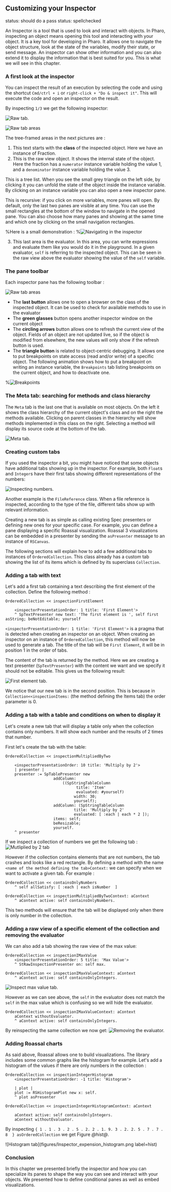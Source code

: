 ## Customizing your Inspector

status: should do a pass
status: spellchecked


An Inspector is a tool that is used to look and interact with objects.
In Pharo, inspecting an object means opening this tool and interacting with your object. It is a key tool for developing in Pharo. 
It allows one to navigate the object structure, look at the state of the variables, modify their state, or send message. 
An inspector can show other information and you can also extend it to display the information that is best suited for you.
This is what we will see in this chapter.


### A first look at the inspector

You can inspect the result of an execution by selecting the code and using the shortcut `Cmd/ctrl + i` or `right-click + "Do & inspect it"`. This will execute the code and open an inspector on the result. 

By inspecting `1/3` we get the following inspector:

![Raw tab.](figures/Inspector_raw_tab.png)

![Raw tab areas](figures/Inspector_raw_tab_areas.png)

The tree-framed areas in the next pictures are :
1. This text starts with the **class** of the inspected object. Here we have an instance of Fraction.
2. This is the raw view object. It shows the internal state of the object. Here the fraction has a `numerator` instance variable holding the value 1, and a `denominator` instance variable holding the value 3. 

This is a tree list. When you see the small grey triangle on the left side, by clicking it you can unfold the state of the object inside the instance variable. 
By clicking on an instance variable you can also open a new inspector pane.

This is recursive: if you click on more variables, more panes will open. By default, only the last two panes are visible at any time. You can use the small rectangles at the bottom of the window to navigate in the opened pane. You can also choose how many panes and showing at the same time and which one by clicking on the small navigation rectangles. 

%Here is a small demonstration :
%![Navigating in the inspector](figures/Inspector_pane_navigation.gif)

3. This last area is the evaluator. In this area, you can write expressions and evaluate them like you would do it in the playground. In a given evaluator, `self` is referring to the inspected object. This can be seen in the raw view above the evaluator showing the value of the `self` variable.

### The pane toolbar

Each inspector pane has the following toolbar :

![Raw tab areas](figures/Inspector_pane_toolbar.png)

- The **last button** allows one to open a browser on the class of the inspected object. It can be used to check for available methods to use in the evaluator
- The **green glasses** button opens another inspector window on the current object
- The **circling arrows** button allows one to refresh the current view of the object. Fields of an object are not updated live, so if the object is modified from elsewhere, the new values will only show if the refresh button is used.
- The **triangle button** is related to object-centric debugging. It allows one to put breakpoints on state access (read and/or write) of a specific object. The following animation shows how to put a breakpoint on writing an instance variable, the `Breakpoints` tab listing breakpoints on the current object, and how to deactivate one.

%![Breakpoints](figures/Inspector_breakpoints.gif)

### The Meta tab: searching for methods and class hierarchy
The `Meta` tab is the last one that is available on most objects.
On the left it shows the class hierarchy of the current object's class and on the right the methods available. Clicking on parent classes in the hierarchy will show methods implemented in this class on the right. Selecting a method will display its source code at the bottom of the tab.


![Meta tab.](figures/Inspector_meta_tab.png)

### Creating custom tabs

If you used the inspector a bit, you might have noticed that some objects have additional tabs showing up in the inspector.
For example, both `Float`s and `Integer`s have their first tabs showing different representations of the numbers:

![Inspecting numbers.](figures/Inspector_numbers_tabs.png)

Another example is the `FileReference` class. When a file reference is inspected, according to the type of the file, different tabs show up with relevant information.


Creating a new tab is as simple as calling existing Spec presenters or defining new ones for your specific case. For example, you can define a pane displaying a specific Roassal visualization. Roassal 3 visualizations can be embedded in a presenter by sending the `asPresenter` message to an instance of `RSCanvas`.

The following sections will explain how to add a few additional tabs to instances of `OrderedCollection`. This class already has a custom tab showing the list of its items which is defined by its superclass `Collection`.

### Adding a tab with text

Let's add a first tab containing a text describing the first element of the collection. Define the following method :

```Smalltalk
OrderedCollection << inspectionFirstElement

	<inspectorPresentationOrder: 1 title: 'First Element'>
	^ SpTextPresenter new text: 'The first element is ', self first asString; beNotEditable; yourself
```

`<inspectorPresentationOrder: 1 title: 'First Element'>` is a pragma that is detected when creating an inspector on an object. When creating an inspector on an instance of `OrderedCollection`, this method will now be used to generate a tab. The title of the tab will be `First Element`, it will be in position 1 in the order of tabs.

The content of the tab is returned by the method. Here we are creating a text presenter (`SpTextPresenter`) with the content we want and we specify it should not be editable. This gives us the following result:

![First element tab.](figures/Inspector_expension_first_element.png)

We notice that our new tab is in the second position. This is because in `Collection<<inspectionItems:` (the method defining the Items tab) the order parameter is 0.

### Adding a tab with a table and conditions on when to display it

Let's create a new tab that will display a table only when the collection contains only numbers. It will show each number and the results of 2 times that number.

First let's create the tab with the table:

```Smalltalk
OrderedCollection << inspectionMultipliedByTwo

	<inspectorPresentationOrder: 10 title: 'Multiply by 2'>
	| presenter |
	presenter := SpTablePresenter new
		             addColumn:
			             ((SpStringTableColumn
				               title: 'Item'
				               evaluated: #yourself)
				              width: 30;
				              yourself);
		             addColumn: (SpStringTableColumn
				              title: 'Multiply by 2'
				              evaluated: [ :each | each * 2 ]);
		             items: self;
		             beResizable;
		             yourself.
	^ presenter
```
If we inspect a collection of numbers we get the following tab :
![Mutliplied by 2 tab](figures/Inspector_expension_multiplied_by_two.png)

However if the collection contains elements that are not numbers, the tab crashes and looks like a red rectangle. 
By defining a method with the name `<name of the method defining the tab>Context:` we can specify when we want to activate a given tab.
For example :

```Smalltalk
OrderedCollection << containsOnlyNumbers 
	^ self allSatisfy: [ :each | each isNumber  ]

OrderedCollection << inspectionMultipliedByTwoContext: aContext
	^ aContext active: self containsOnlyNumbers.
```

This two methods will ensure that the tab will be displayed only when there is only number in the collection.


### Adding a raw view of a specific element of the collection and removing the evaluator

We can also add a tab showing the raw view of the max value:
```pharo
OrderedCollection << inspectionIMaxValue
	<inspectorPresentationOrder: 5 title: 'Max Value'>
	^ StRawInspectionPresenter on: self max.
```

```pharo
OrderedCollection << inspectionIMaxValueContext: aContext
	^ aContext active: self containsOnlyIntegers.
```

![Inspect max value tab.](figures/Inspector_expension_max.png)

However as we can see above, the `self` in the evaluator does not match the `self` in the max value which is confusing so we will hide the evaluator.

```Smalltalk
OrderedCollection << inspectionIMaxValueContext: aContext
	aContext withoutEvaluator.
	^ aContext active: self containsOnlyIntegers.
```

By reinspecting the same collection we now get:
![Removing the evaluator.](figures/Inspector_expension_max_without_evaluator.png)


### Adding Roassal charts

As said above, Roassal allows one to build visualizations.
The library includes some common graphs like the histogram for example.
Let's add a histogram of the values if there are only numbers in the collection :

```Smalltalk
OrderedCollection << inspectionIntegerHistogram
	<inspectorPresentationOrder: -1 title: 'Histogram'>
	
	| plot |
	plot := RSHistogramPlot new x: self.
	^ plot asPresenter
```

```
OrderedCollection << inspectionIntegerHistogramContext: aContext 
	
	aContext active: self containsOnlyIntegers.
	aContext withoutEvaluator.
```

By inspecting `{ 1 . 1 . 3 . 2 . 5 . 2. 2 . 1. 9. 3 . 2. 2. 5 . 7 . 7 . 8  } asOrderedCollection` we get Figure *@hist@*.

![Histogram tab](figures/Inspector_expension_histogram.png label=hist)


### Conclusion 

In this chapter we presented briefly the inspector and how you can specialize its panes to shape the way you can see and interact with your objects.
We presented how to define conditional panes as well as embed visualizations.
